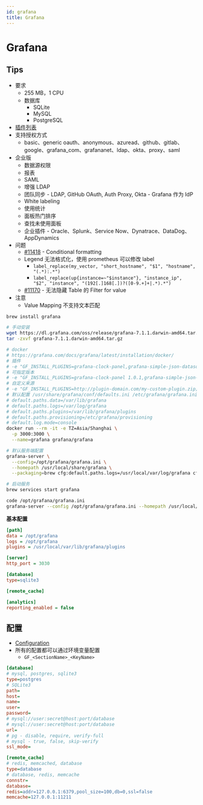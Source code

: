 ```yaml
---
id: grafana
title: Grafana
---
```


# Grafana

## Tips
* 要求
  * 255 MB，1 CPU
  * 数据库
    * SQLite
    * MySQL
    * PostgreSQL
* [插件列表](https://grafana.com/grafana/plugins)
* 支持授权方式
  * basic、generic oauth、anonymous、azuread、github、gitlab、google、grafana_com、grafananet、ldap、okta、proxy、saml
* 企业版
  * 数据源权限
  * 报表
  * SAML
  * 增强 LDAP
  * 团队同步 - LDAP, GitHub OAuth, Auth Proxy, Okta - Grafana 作为 IdP
  * White labeling
  * 使用统计
  * 面板热门排序
  * 查找未使用面板
  * 企业插件 - Oracle、Splunk、Service Now、Dynatrace、DataDog、AppDynamics
* 问题
  * [#11418](https://github.com/grafana/grafana/issues/11418) - Conditional formatting
  * Legend 无法格式化，使用 prometheus 可以修改 label
    * `label_replace(my_vector, "short_hostname", "$1", "hostname", "(.*):.*")`
    * `label_replace(up{instance=~"$instance"}, "instance_ip", "$2", "instance", "(192[.]168[.])?([0-9.+]+|.*).*")`
  * [#11170](https://github.com/grafana/grafana/issues/11170) - 无法隐藏 Table 的 Filter for value
* 注意
  * Value Mapping 不支持文本匹配

```bash
brew install grafana

# 手动安装
wget https://dl.grafana.com/oss/release/grafana-7.1.1.darwin-amd64.tar.gz
tar -zxvf grafana-7.1.1.darwin-amd64.tar.gz

# docker
# https://grafana.com/docs/grafana/latest/installation/docker/
# 插件
# -e "GF_INSTALL_PLUGINS=grafana-clock-panel,grafana-simple-json-datasource"
# 可指定版本
# -e "GF_INSTALL_PLUGINS=grafana-clock-panel 1.0.1,grafana-simple-json-datasource 1.3.5"
# 自定义来源
# -e "GF_INSTALL_PLUGINS=http://plugin-domain.com/my-custom-plugin.zip;custom-plugin"
# 默认配置 /usr/share/grafana/conf/defaults.ini /etc/grafana/grafana.ini
# default.paths.data=/var/lib/grafana
# default.paths.logs=/var/log/grafana
# default.paths.plugins=/var/lib/grafana/plugins
# default.paths.provisioning=/etc/grafana/provisioning
# default.log.mode=console
docker run --rm -it -e TZ=Asia/Shanghai \
  -p 3000:3000 \
  --name=grafana grafana/grafana

# 默认服务端配置
grafana-server \
  --config=/opt/grafana/grafana.ini \
  --homepath /usr/local/share/grafana \
  --packaging=brew cfg:default.paths.logs=/usr/local/var/log/grafana cfg:default.paths.data=/usr/local/var/lib/grafana cfg:default.paths.plugins=/usr/local/var/lib/grafana/plugins

# 启动服务
brew services start grafana

code /opt/grafana/grafana.ini
grafana-server --config /opt/grafana/grafana.ini --homepath /usr/local/share/grafana --packaging=brew
```

__基本配置__

```ini
[path]
data = /opt/grafana
logs = /opt/grafana
plugins = /usr/local/var/lib/grafana/plugins

[server]
http_port = 3030

[database]
type=sqlite3

[remote_cache]

[analytics]
reporting_enabled = false
```
## 配置
* [Configuration](https://grafana.com/docs/grafana/latest/administration/configuration/)
* 所有的配置都可以通过环境变量配置
  * `GF_<SectionName>_<KeyName>`

```ini
[database]
# mysql, postgres, sqlite3
type=postgres
# SQLite3
path=
host=
name=
user=
password=
# mysql://user:secret@host:port/database
# mysql://user:secret@host:port/database
url=
# pg - disable, require, verify-full
# mysql - true, false, skip-verify
ssl_mode=

[remote_cache]
# redis, memcached, database
type=database
# database, redis, memcache
connstr=
database=
redis=addr=127.0.0.1:6379,pool_size=100,db=0,ssl=false
memcache=127.0.0.1:11211
```
